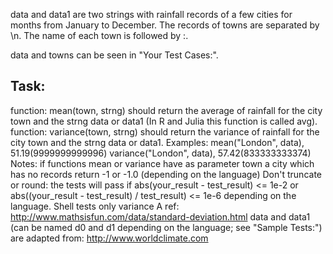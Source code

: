 data and data1 are two strings with rainfall records of a few cities for months from January to December. The records of towns are separated by \n. The name of each town is followed by :.

data and towns can be seen in "Your Test Cases:".

## Task:
function: mean(town, strng) should return the average of rainfall for the city town and the strng data or data1 (In R and Julia this function is called avg).
function: variance(town, strng) should return the variance of rainfall for the city town and the strng data or data1.
Examples:
mean("London", data), 51.19(9999999999996)
variance("London", data), 57.42(833333333374)
Notes:
if functions mean or variance have as parameter town a city which has no records return -1 or -1.0 (depending on the language)
Don't truncate or round: the tests will pass if abs(your_result - test_result) <= 1e-2 or abs((your_result - test_result) / test_result) <= 1e-6 depending on the language.
Shell tests only variance
A ref: http://www.mathsisfun.com/data/standard-deviation.html
data and data1 (can be named d0 and d1 depending on the language; see "Sample Tests:") are adapted from: http://www.worldclimate.com

